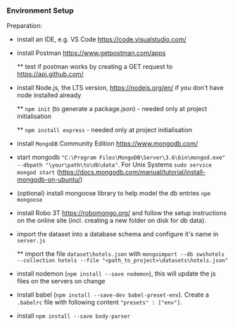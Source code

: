 ### Environment Setup

Preparation:
* install an IDE, e.g. VS Code https://code.visualstudio.com/
* install Postman https://www.getpostman.com/apps

  ** test if postman works by creating a GET request to https://api.github.com/

* install Node.js, the LTS version, https://nodejs.org/en/
 if you don't have node installed already

  ** `npm init` (to generate a package.json) - needed only at project initialisation

  ** `npm install express` - needed only at project initialisation

* install `MongoDB` Community Edition https://www.mongodb.com/
* start mongodb `"C:\Program Files\MongoDB\Server\3.6\bin\mongod.exe" --dbpath "\your\path\to\db\data"`. For Unix Systems `sudo service mongod start` (https://docs.mongodb.com/manual/tutorial/install-mongodb-on-ubuntu/)

* (optional) install mongoose library to help model the db entries
 `npm mongoose`

* install Robo 3T https://robomongo.org/ and follow the setup instructions on the online site (incl. creating a new folder on disk for db data).

* import the dataset into a database schema and configure it's name in `server.js`

  ** import the file `dataset\hotels.json` with
  `mongoimport --db swshotels --collection hotels --file "<path_to_project>\datasets\hotels.json"`

* install nodemon (`npm install --save nodemon`), this will update the js files on the servers on change

* install babel (`npm install --save-dev babel-preset-env`). Create a `.babelrc` file with following content `"presets" : ["env"]`.

* install `npm install --save body-parser`
